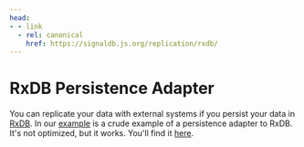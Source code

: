 ```yaml
---
head:
- - link
  - rel: canonical
    href: https://signaldb.js.org/replication/rxdb/
---
```

# RxDB Persistence Adapter

You can replicate your data with external systems if you persist your data in [RxDB](https://rxdb.info). In our [example](https://github.com/maxnowack/signaldb/tree/main/example) is a crude example of a persistence adapter to RxDB. It's not optimized, but it works. You'll find it [here](https://github.com/maxnowack/signaldb/blob/main/example/src/system/setupCollection/persistence.ts).
